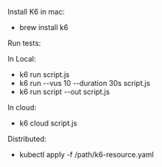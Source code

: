Install K6 in mac:
- brew install k6

Run tests:

In Local:
- k6 run script.js
- k6 run --vus 10 --duration 30s script.js
- k6 run script --out script.js

In cloud:
- k6 cloud script.js

Distributed:
- kubectl apply -f /path/k6-resource.yaml

